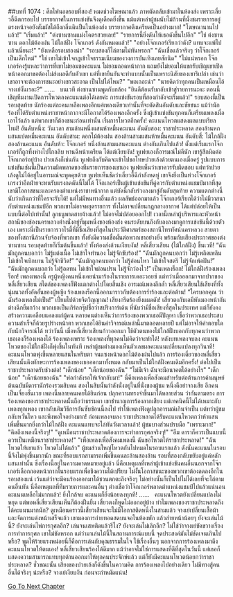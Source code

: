 ##บทที่ 1074 : ศึกไฟนอลรอบที่สอง!
หมดช่วงโฆษณาแล้ว
ภาพตัดกลับเข้ามาในห้องส่ง
เพราะเลี่ยวอี้ฉีตกรอบไป บรรยากาศในการแข่งขันจึงดุเดือดยิ่งขึ้น แม้แต่เหล่าผู้ชมนับไม่ถ้วนที่นั่งชมรายการอยู่ตรงหน้าจอยังสัมผัสได้ถึงกลิ่นดินปืนในห้องส่ง บรรยากาศตึงเครียดเป็นอย่างมาก!
"โฆษณานานไปแล้ว!"
"เริ่มแล้ว!"
"ต่งซานซานแม่งโคตรสวยเลย!"
"รายการนี้ยิ่งดันให้เธอดังขึ้นไปอีก"
"ใช่ ต่งซานซาน ดอกไม้ต้องฝน ไม้ใกล้ฝั่ง โจ๊กเกอร์ ดังกันหมดแล้ว!"
"อย่างโจ๊กเกอร์เรียกว่าดัง? แทบจะแพ้ไปแล้วเนี่ยนะ!"
"ยังเหลือรอบสองน่า"
"รอบสองก็ไล่ตามไม่ทันหรอก"
"ฉันเชื่อแล้วจริงๆ ว่าโจ๊กเกอร์เป็นเด็กใหม่"
"ใช่ เขาไม่เข้าใจกฎเข้าใจธรรมเนียมของวงการบันเทิงเลยสักนิด"
"ไม่แน่หรอก โจ๊กเกอร์คงรู้แหละว่าการที่เขาไม่ยอมขอคะแนน ไม่ยอมถอดหน้ากาก แถมยังไม่ยอมให้แขกรับเชิญเขาเปิดหน้าออกมาขอต้องไม่ส่งผลดีกับตัวเขา แต่ที่เขายืนยันจะทำแบบนั้นเป็นเพราะนิสัยของเขารึเปล่า เช่นว่าเขาอาจจะต้องการชนะอย่างขาวสะอาด เป็นไปได้ไหม?"
"พอเถอะน่า"
"นายคิดว่าทุกคนเป็นเหมือนไอ้จางเย่งั้นเรอะ?"
……
 
บนเวที
ต่งซานซานพูดกับกล้อง "ยินดีต้อนรับกลับเข้าสู่รายการนะคะ ตอนนี้ เชิญทีมงานเปิดการโหวตลงคะแนนต่อได้เลยค่ะ การแข่งขันรอบที่สองกำลังจะเริ่มแล้ว!"
รอบสองนี้เป็นรอบสุดท้าย นักร้องแต่ละคนเหลือเพลงอีกแค่เพลงเดียวเท่านั้นที่จะตัดสินอันดับและชัยชนะ แม้ว่านักร้องที่ได้รับตำแหน่งราชาหน้ากากจะมีโอกาสได้ร้องเพลงอีกครั้ง ซึ่งผู้เข้าแข่งขันทุกคนก็เตรียมเพลงเผื่อเอาไว้แล้ว แต่พวกเขาก็ต้องชนะก่อนเท่านั้น
เริ่มการโหวตอีกครั้ง!
คะแนนโหวตแสดงผลแบบเรียลไทม์!
อันดับหนึ่ง: วันเวลา สามล้านหนึ่งแสนห้าหมื่นคะแนน
อันดับสอง: ราชาประหลาด สองล้านหกแสนแปดหมื่นคะแนน
อันดับสาม: ดอกไม้ต้องฝน สองล้านสามแสนห้าหมื่นคะแนน
อันดับสี่: ไม้ใกล้ฝั่ง สองล้านคะแนน
อันดับห้า: โจ๊กเกอร์ หนึ่งล้านสามแสนคะแนน
ต่างกันเกินไปแล้ว!
ตั้งแต่เริ่มแรกโจ๊กเกอร์ก็ถูกทิ้งห่างไปไกลลิบ
หานฉีหน้าเครียด ได้แต่เงียบงัน!
หูเฟยเองก็อารมณ์ไม่ดีนัก เขารู้สึกผิดต่อโจ๊กเกอร์อยู่บ้าง ปวยเล้งก็เช่นกัน หูเฟยถึงกับคิดจะเข้าไปขอโทษปวยเล้งด้วยตนเองเมื่อครู่ รูปแบบการแข่งขันเช่นนี้เป็นความผิดพลาดของทีมรายการของเขาเอง หูเฟยเห็นว่าเขาควรรับผิดชอบ แต่ทว่าปวยเล้งดูไม่ได้อยู่ในอารมณ์จะพูดคุยด้วย หูเฟยเห็นชัดว่าเลี่ยวอี้ฉีกำลังหดหู่ เขาจึงยิ่งเป็นห่วงโจ๊กเกอร์ เกรงว่าอีกฝ่ายจะทนรับแรงกดดันนี้ไม่ได้ โจ๊กเกอร์เป็นผู้เข้าแข่งขันที่คู่ควรกับตำแหน่งแชมป์มากที่สุด เขามีโอกาสชนะและครองตำแหน่งราชาหน้ากาก แต่บัดนี้กลับร่วงลงมาสู่อันดับสุดท้าย ความแตกต่างนี้นับว่าเกินกว่าที่ใครจะรับได้!
แต่ไม่มีหนทางอื่นแล้ว ผลลัพธ์ออกมาแล้ว โจ๊กเกอร์เรียกได้ว่าไม่มีวาสนากับตำแหน่งแชมป์อีก พวกเขาไม่อาจหยุดรายการ ทั้งไม่อาจเปลี่ยนกฎกลางอากาศ ได้แต่ปล่อยให้เป็นแบบนี้ต่อไปเท่านั้น!
ลูกธนูพาดสายง้างแล้ว! ไม่อาจไม่ปล่อยออกไป!
เวลานี้เหล่าผู้บริหารและหัวหน้าสถานีของช่องนครหลวงต่างนั่งอยู่ที่มุมหนึ่งของห้องส่ง คนระดับบนถึงกับลงลงมาดูการแข่งขันนี้ด้วยตัวเอง เพราะนี่เป็นรายการวาไรตี้ที่มีชื่อเสียงที่สุดในประวัติศาสตร์ของสถานีโทรทัศน์นครหลวง สายตาของทั้งสถานีล้วนจับจ้องที่พวกเขา ทั้งยังมีความเชื่อมั่นต่อพวกเขาอย่างยิ่ง
พร้อมกับเสียงประกาศของต่งซานซาน รอบสุดท้ายก็เริ่มต้นขึ้นแล้ว!
ทั้งห้องส่งล้วนเงียบงัน!
หลี่เสี่ยวเสียน (ไม้ใกล้ฝั่ง) ขึ้นเวที!
“ฉันมักถูกคนบอกว่า ไม่รู้แต่งเนื้อ ไม่เข้าใจทำนอง ไม่รู้จักขับร้อง!”
“ฉันมักถูกคนบอกว่า ไม่รู้เพลิดเพลิน ไม่เข้าใจเบิกบาน ไม่รู้จักชีวิต!”
“ฉันมักถูกคนบอกว่า ไม่รู้อ่อนไหว ไม่เข้าใจสตรี ไม่รู้จักเพ้อฝัน!”
“ฉันมักถูกคนบอกว่า ไม่รู้อดทน ไม่เข้าใจผ่อนปรน ไม่รู้จักว่องไว!”
เป็นเพลงร็อก!
ไม้ใกล้ฝั่งร้องเพลงร็อก!
เพลงเพลงนี้ ครูผู้หญิงคนหนึ่งเคยนำมาร้องในรายการเดอะวอยซ์ แต่ทว่าเมื่อออกมาจากปากของหลี่เสี่ยวเสียน สไตล์ของเพลงก็ฟังแตกต่างไปโดยสิ้นเชิง อารมณ์เพลงลึกล้ำ หลี่เสี่ยวเสียนใช้เสียงที่ทั้งนุ่มนวลทั้งอัดอั้นของผู้หญิง ร้องเพลงร็อกนี้ออกมาราวกับต้องการร่ำร้องและต่อต้าน!
“ใครบอกคุณ ว่าฉันร้องเพลงไม่เป็น!”
เปี่ยมไปด้วยจิตวิญญาณ!
เสียงกรีดร้องยิ่งแผดดัง!
เสี่ยวตงกับเอมีหันมองหน้ากัน ต่างฉีกยิ้มกว้าง
พวกเธอเป็นเกิร์ลกรุ๊ปชื่อว่าสปริงการ์เด้น ที่นับว่ามีชื่อเสียงที่สุดในประเทศ แต่ก็ยังคงสร้างความเคลือบแคลงแก่ผู้คน หลายคนต่างเห็นว่าการร้องของพวกเธอมีปัญหา เชื่อว่าพวกเธอประสบความสำเร็จก็ด้วยรูปร่างหน้าตา พวกเธอได้ยินคำวิจารณ์เหล่านี้มาตลอดหลายปี แต่ไม่อาจให้คำตอบใดกับนักวิจารณ์ได้ ทว่าวันนี้ เมื่อหลี่เสี่ยวเสียนก้าวออกมา ใช้ตัวตนของไม้ใกล้ฝั่งบอกกับทุกคนว่าพวกเธอเองก็ร้องเพลงได้ ร้องเพลงเพราะ ร้องเพลงที่ทุกคนไม่คิดว่าจะทำได้!
หลังบทเพลงจบลง คะแนนโหวตของไม้ใกล้ฝั่งก็พุ่งขึ้นในทันที
เหล่าผู้ชมต่างมองเห็นตัวเลขผลคะแนนเปลี่ยนแปลงทุกวินาที!
คะแนนโหวตพุ่งขึ้นหลายแสนในพริบตา จนแซงหน้าดอกไม้ต้องฝนไปแล้ว
การร้องเดี่ยวของหลี่เสี่ยวเสียนนั้นดึงทักษะการร้องเพลงของเธอออกมาทั้งหมด กลับมาเป็นไม้ใกล้ฝั่งคนเดิมอีกครั้ง!
ต่อไปเป็นราชาประหลาดรับช่วงต่อ!
"เด็กน้อย"
"เด็กน้อยของฉัน"
"ไม่มีเจ้า ฉันจะมีอนาคตได้อย่างไร"
"เด็กน้อย"
"เด็กน้อยของฉัน"
"พ่อกำลังรอให้เจ้ากลับมา!"
นี่คือเพลงเพื่อสังคมสำหรับต่อต้านการค้ามนุษย์ ต้นฉบับมีดารานักร้องรวมสิบคน สองในสิบนั้นกำลังนั่งอยู่ในที่นั่งของผู้ชม หนึ่งคือย่าจางเสีย อีกคนเป็นเจี่ยงฮั่นเวย เพลงนี้หลายคนเคยได้ยินก่อน ปลุกความทรงจำขึ้นมาได้หลายส่วน
ว่ากันตามตรง การร้องเพลงของราชาประหลาดนั้นถือว่าธรรมดา เขาชำนาญการร้องลากเสียง แต่เทคนิคนี้ไม่ได้เหมาะกับเพลงทุกเพลง เขากลับเติมวิธีการอันซับซ้อนนี้ลงไป ทำให้เพลงฟังดูปลุกอารมณ์เกินจำเป็น แต่ทว่าผู้ชมกลับหวั่นไหว และพึงพอใจอย่างมาก!
ก่อนเพลงจบลง ราชาประหลาดได้รับคะแนนโหวตกว่าห้าแสน เพิ่มขึ้นมากยิ่งกว่าไม้ใกล้ฝั่ง คะแนนแทบจะไล่ทันวันเวลาแล้ว!
ผู้ชมบางส่วนปรบมือ
"เพราะมาก!"
"คิดถึงเพลงนี้จริงๆ!"
"ดูเหมือนราชาประหลาดต้องการจะทำการกุศลจริงๆ!"
"อืม ดาราก็ควรเป็นแบบนี้ ควรเป็นเหมือนราชาประหลาด!"
"เพื่อเพลงเพื่อสังคมเพลงนี้ ฉันขอโหวตให้ราชาประหลาด!"
"ฉันโหวตให้เขาแล้ว โหวตไม่ได้แล้ว"
ผู้ชมส่วนใหญ่โหวตกันไปหมดในรอบแรกแล้ว ดังนั้นคะแนนในรอบนี้จึงไม่พุ่งขึ้นมากนัก ขณะที่รอบแรกสามารถเพิ่มขึ้นคนละล้านสองล้าน รอบที่สองกลับขยับอยู่แค่หลักแสนเท่านั้น ซึ่งเรื่องนี้อยู่ในความคาดหมายอยู่แล้ว นี่คือเหตุผลที่เหล่าผู้เข้าแข่งขันคนอื่นนอกจากโจ๊กเกอร์เลือกถอดหน้ากากในรอบแรกเพื่อชิงความได้เปรียบ ไม่งั้นโอกาสชนะของพวกเขาต้องลดลงอีกในรอบสองแน่ เว้นแต่ว่าจะมีคนร้องออกมาได้ชวนตกตะลึงจริงๆ ไม่อย่างนั้นก็เป็นไปไม่ได้เลยที่จะไล่ตามคนอื่นทัน นี่คือเหตุผลที่ทีมรายการและคนอื่นๆ ต่างเชื่อว่าโจ๊กเกอร์พลาดตำแหน่งแชมป์ไปแล้วแน่นอน
คะแนนเหลือไม่มากแล้ว!
ยิ่งใกล้จบ คะแนนก็ยิ่งน้อยลงทุกที!
……
 
คะแนนโหวตยังเปลี่ยนแปลงไม่หยุด
แต่พอหลี่เสี่ยวเสียนเห็นก็ต้องฝืนยิ้ม
เสี่ยวตงก็พูดไม่ออกอยู่บ้าง ทำไมเพลงของราชาประหลาดถึงได้คะแนนมากนัก? ดูเหมือนคราวนี้เสี่ยวเสียนจะไม่มีโอกาสติดหนึ่งในสามแล้ว
จางเย่เปลี่ยนเสื้อผ้าและจัดการแต่งหน้าเสร็จแล้ว เขามองการถ่ายทอดสดบนจอในห้องพัก แล้วส่ายหน้าน้อยๆ
ยังจะเล่นไม้นี้?
ยังจะเล่นไพ่การกุศลอีก?
เล่นจนเสพติดแล้วรึไง?
ยังจะเล่นไม่เลิกอีก?
ไม่ใช่ว่าจางเย่ขัดขวางเรื่องการทำการกุศล เขาไม่ขัดหรอก แต่ว่ามาเล่นไม้นี้ในสถานการณ์แบบนี้ จุดประสงค์มันไม่ชัดเจนเกินไปหรือ? พูดให้ร้ายแรงหน่อยนี่ก็คือการเล่นกับคุณธรรมในใจ ใช้เรื่องอื่นๆ นอกจากการร้องเพลงมาดึงคะแนนโหวตให้ตนเอง! หลี่เสี่ยวเสียนร้องได้ดีมาก แม้ว่าอาจไม่ใช่การแสดงที่ดีที่สุดในวันนี้ แต่เธอก็แสดงความสามารถแทบทุกด้านออกมาให้ทุกคนประจักษ์แล้ว แต่ก็ยังมีคะแนนโหวตน้อยกว่าราชาประหลาด?
ชั่วขณะนั้น เสียงของปวยเล้งก็ดังขึ้นในความคิด
การร้องเพลงไปอย่างเดียว ไม่มีทางสู้คนอื่นได้จริงๆ น่ะหรือ?
จางเย่เงียบงัน
ก่อนจะกำหมัดแน่น!
 


[Go To Next Chapter]( ./175.md)